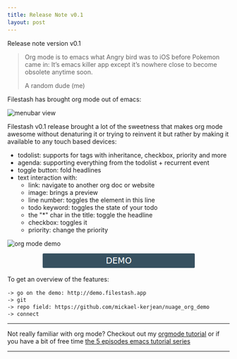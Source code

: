 ```yaml
---
title: Release Note v0.1
layout: post
---
```


Release note version v0.1

<!--more-->

> Org mode is to emacs what Angry bird was to iOS before Pokemon came in: It’s emacs killer app except it’s nowhere close to become obsolete anytime soon.
> 
> A random dude (me)

Filestash has brought org mode out of emacs:

![menubar view](http://archive.kerjean.me/public/2018/nuage_orgmode.jpg)

Filestash v0.1 release brought a lot of the sweetness that makes org mode awesome without denaturing it or trying to reinvent it but rather by making it available to any touch based devices:
- todolist: supports for tags with inheritance, checkbox, priority and more
- agenda: supporting everything from the todolist + recurrent event
- toggle button: fold headlines
- text interaction with:
  - link: navigate to another org doc or website
  - image: brings a preview
  - line number: toggles the element in this line
  - todo keyword: toggles the state of your todo
  - the "*" char in the title: toggle the headline 
  - checkbox: toggles it
  - priority: change the priority

![org mode demo](https://raw.githubusercontent.com/mickael-kerjean/nuage/master/.assets/img/orgmode.gif)

<p align="center">
<a href="http://demo.filestash.app"><img src="https://raw.githubusercontent.com/mickael-kerjean/filestash_images/master/.assets/button_demo.png" /></a>
</p>

To get an overview of the features:
```
-> go on the demo: http://demo.filestash.app
-> git
-> repo field: https://github.com/mickael-kerjean/nuage_org_demo
-> connect
```




<hr>

Not really familiar with org mode? Checkout out my [orgmode tutorial](https://mickael.kerjean.me/2017/03/20/emacs-tutorial-series-episode-2/) or if you have a bit of free time [the 5 episodes emacs tutorial series](https://mickael.kerjean.me/2017/03/18/emacs-tutorial-series-episode-0/)

<hr>
